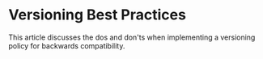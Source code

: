 # Versioning Best Practices

This article discusses the dos and don'ts when implementing a versioning policy for backwards compatibility.